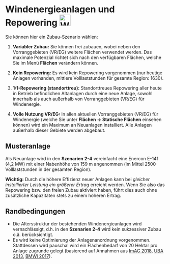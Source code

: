 # Windenergieanlagen und Repowering <img src="../../static/stemp_abw/img/energy_icons/Stromerzeuger_Windenergieanlage.svg" alt="WEA" width="35">

Sie können hier ein Zubau-Szenario wählen:

1. **Variabler Zubau:** Sie können frei zubauen, wobei neben den Vorranggebieten (VR/EG) weitere Flächen verwendet werden. Das maximale Potenzial richtet sich nach den verfügbaren Flächen, welche Sie im Menü **Flächen** verändern können.

2. **Kein Repowering:** Es wird kein Repowering vorgenommen (nur heutige Anlagen vorhanden, mittlere Volllaststunden für gesamte Region: 1630).

3. **1:1-Repowering (standorttreu):** Standorttreues Repowering aller heute in Betrieb befindlichen Altanlagen durch eine neue Anlage, sowohl innerhalb als auch außerhalb von Vorranggebieten (VR/EG) für Windenergie. 

4. **Volle Nutzung VR/EG:** In allen aktuellen Vorranggebieten (VR/EG) für Windenergie (welche Sie unter **Flächen -> Statische Flächen** einsehen können) wird ein Maximum an Neuanlagen installiert. Alle Anlagen außerhalb dieser Gebiete werden abgebaut.

## Musteranlage

Als Neuanlage wird in den **Szenarien 2-4** vereinfacht eine Enercon E-141 (4,2 MW) mit einer Nabenhöhe von 159 m angenommen (im Mittel 2500 Volllaststunden in der gesamten Region).

**Wichtig:** Durch die höhere Effizienz neuer Anlagen kann bei _gleicher installierter Leistung ein größerer Ertrag_ erreicht werden. Wenn Sie also das Repowering bzw. den freien Zubau aktiviert haben, führt dies auch ohne zusätzliche Kapazitäten stets zu einem höheren Ertrag.

## Randbedingungen

- Die Altersstruktur der bestehenden Windenergieanlagen wird vernachlässigt, d.h. in den **Szenarien 2-4** wird kein sukzessiver Zubau o.ä. berücksichtigt.
- Es wird keine Optimierung der Anlagenanordnung vorgenommen. Stattdessen wird pauschal wird ein Flächenbedarf von 20 Hektar pro Anlage zugrunde gelegt (basierend auf Annahmen aus
<a href="https://mlv.sachsen-anhalt.de/fileadmin/Bibliothek/Politik_und_Verwaltung/MLV/MLV/Service/Publikationen/Abschlussbericht_der_interministeriellen_Arbeitsgruppe__Repowering__zur_Modernisierung_von_Windenergieanlagen_in_Sachsen-Anhalt.pdf" target="_blank">ImAG 2018</a>, 
<a href="https://www.umweltbundesamt.de/sites/default/files/medien/378/publikationen/potenzial_der_windenergie.pdf" target="_blank">UBA 2013</a>,
<a href="https://www.bmwi.de/Redaktion/DE/Downloads/B/berichtsmodul-2-modelle-und-modellverbund.pdf" target="_blank">BMWi 2017</a>).
